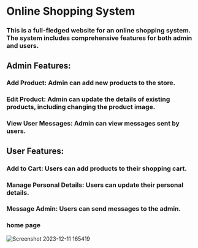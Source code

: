 # Online Shopping System

### This is a full-fledged website for an online shopping system. The system includes comprehensive features for both admin and users.

## Admin Features:
### Add Product: Admin can add new products to the store.
### Edit Product: Admin can update the details of existing products, including changing the product image.
### View User Messages: Admin can view messages sent by users.
## User Features:
### Add to Cart: Users can add products to their shopping cart.
### Manage Personal Details: Users can update their personal details.
### Message Admin: Users can send messages to the admin.


### home page
![Screenshot 2023-12-11 165419](https://github.com/Divy2003/ecommarce_web/assets/101808420/00d23d75-79cd-4f58-b769-86d8c641599a)
